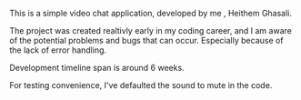 This is a simple video chat application, developed by me , Heithem Ghasali.

The project was created realtivly early in my coding career, and I am aware of the potential problems and bugs that can occur. Especially because of the lack of error handling.

Development timeline span is around 6 weeks.

For testing convenience, I've defaulted the sound to mute in the code.

